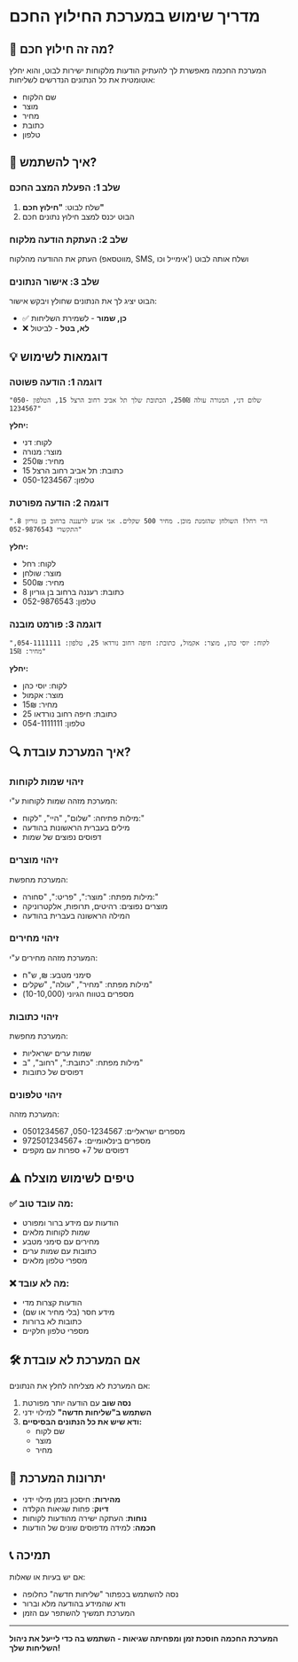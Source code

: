 # מדריך שימוש במערכת החילוץ החכם

## 🤖 מה זה חילוץ חכם?

המערכת החכמה מאפשרת לך להעתיק הודעות מלקוחות ישירות לבוט, והוא יחלץ אוטומטית את כל הנתונים הנדרשים לשליחות:
- שם הלקוח
- מוצר
- מחיר
- כתובת
- טלפון

## 📱 איך להשתמש?

### שלב 1: הפעלת המצב החכם
1. שלח לבוט: **"חילוץ חכם"**
2. הבוט יכנס למצב חילוץ נתונים חכם

### שלב 2: העתקת הודעה מלקוח
העתק את ההודעה מהלקוח (מווטסאפ, SMS, אימייל וכו') ושלח אותה לבוט

### שלב 3: אישור הנתונים
הבוט יציג לך את הנתונים שחולץ ויבקש אישור:
- ✅ **כן, שמור** - לשמירת השליחות
- ❌ **לא, בטל** - לביטול

## 💡 דוגמאות לשימוש

### דוגמה 1: הודעה פשוטה
```
"שלום דני, המנורה עולה 250₪, הכתובת שלך תל אביב רחוב הרצל 15, הטלפון 050-1234567"
```
**יחלץ:**
- לקוח: דני
- מוצר: מנורה
- מחיר: 250₪
- כתובת: תל אביב רחוב הרצל 15
- טלפון: 050-1234567

### דוגמה 2: הודעה מפורטת
```
"היי רחל! השולחן שהזמנת מוכן. מחיר 500 שקלים. אני אגיע לרעננה ברחוב בן גוריון 8. התקשרי 052-9876543"
```
**יחלץ:**
- לקוח: רחל
- מוצר: שולחן
- מחיר: 500₪
- כתובת: רעננה ברחוב בן גוריון 8
- טלפון: 052-9876543

### דוגמה 3: פורמט מובנה
```
"לקוח: יוסי כהן, מוצר: אקמול, כתובת: חיפה רחוב נורדאו 25, טלפון: 054-1111111, מחיר: 15₪"
```
**יחלץ:**
- לקוח: יוסי כהן
- מוצר: אקמול
- מחיר: 15₪
- כתובת: חיפה רחוב נורדאו 25
- טלפון: 054-1111111

## 🔍 איך המערכת עובדת?

### זיהוי שמות לקוחות
המערכת מזהה שמות לקוחות ע"י:
- מילות פתיחה: "שלום", "היי", "לקוח:"
- מילים בעברית הראשונות בהודעה
- דפוסים נפוצים של שמות

### זיהוי מוצרים
המערכת מחפשת:
- מילות מפתח: "מוצר:", "פריט:", "סחורה:"
- מוצרים נפוצים: רהיטים, תרופות, אלקטרוניקה
- המילה הראשונה בעברית בהודעה

### זיהוי מחירים
המערכת מזהה מחירים ע"י:
- סימני מטבע: ₪, ש"ח
- מילות מפתח: "מחיר", "עולה", "שקלים"
- מספרים בטווח הגיוני (10-10,000)

### זיהוי כתובות
המערכת מחפשת:
- שמות ערים ישראליות
- מילות מפתח: "כתובת:", "רחוב", "ב"
- דפוסים של כתובות

### זיהוי טלפונים
המערכת מזהה:
- מספרים ישראליים: 050-1234567, 0501234567
- מספרים בינלאומיים: +972501234567
- דפוסים של 7+ ספרות עם מקפים

## ⚠️ טיפים לשימוש מוצלח

### ✅ מה עובד טוב:
- הודעות עם מידע ברור ומפורט
- שמות לקוחות מלאים
- מחירים עם סימני מטבע
- כתובות עם שמות ערים
- מספרי טלפון מלאים

### ❌ מה לא עובד:
- הודעות קצרות מדי
- מידע חסר (בלי מחיר או שם)
- כתובות לא ברורות
- מספרי טלפון חלקיים

## 🛠️ אם המערכת לא עובדת

אם המערכת לא מצליחה לחלץ את הנתונים:

1. **נסה שוב** עם הודעה יותר מפורטת
2. **השתמש ב"שליחות חדשה"** למילוי ידני
3. **ודא שיש את כל הנתונים הבסיסיים:**
   - שם לקוח
   - מוצר
   - מחיר

## 🎯 יתרונות המערכת

- **מהירות**: חיסכון בזמן מילוי ידני
- **דיוק**: פחות שגיאות הקלדה
- **נוחות**: העתקה ישירה מהודעות לקוחות
- **חכמה**: למידה מדפוסים שונים של הודעות

## 📞 תמיכה

אם יש בעיות או שאלות:
- נסה להשתמש בכפתור "שליחות חדשה" כחלופה
- ודא שהמידע בהודעה מלא וברור
- המערכת תמשיך להשתפר עם הזמן

---

**המערכת החכמה חוסכת זמן ומפחיתה שגיאות - השתמש בה כדי לייעל את ניהול השליחות שלך!**